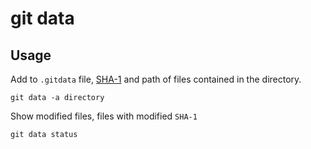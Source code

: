 # git data

## Usage

Add to `.gitdata` file, [SHA-1](http://en.wikipedia.org/wiki/SHA-1) and path of files contained in the directory.

    git data -a directory

Show modified files, files with modified `SHA-1`

    git data status

